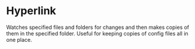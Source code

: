 # Hyperlink

Watches specified files and folders for changes and then makes copies of them in the specified folder. Useful for keeping copies of config files all in one place.
